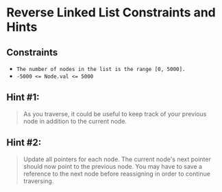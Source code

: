 #  Reverse Linked List Constraints and Hints

## Constraints
-   `The number of nodes in the list is the range [0, 5000].`
-   `-5000 <= Node.val <= 5000`

## Hint #1:
> As you traverse, it could be useful to keep track of your previous node in addition to the current node.

## Hint #2: 
> Update all pointers for each node. The current node's next pointer should now point to the previous node. You may have to save a reference to the next node before reassigning in order to continue traversing.